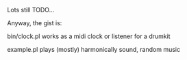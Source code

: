Lots still TODO...

Anyway, the gist is: 

bin/clock.pl works as a midi clock or listener for a drumkit

example.pl   plays (mostly) harmonically sound, random music


